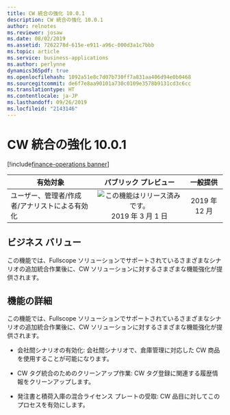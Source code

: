 ```yaml
---
title: CW 統合の強化 10.0.1
description: CW 統合の強化 10.0.1
author: relnotes
ms.reviewer: josaw
ms.date: 08/02/2019
ms.assetid: 7262278d-615e-e911-a96c-000d3a1c7bbb
ms.topic: article
ms.service: business-applications
ms.author: perlynne
dynamics365pdf: true
ms.openlocfilehash: 1092a51e8c7d07b730ff7a831aa406d94e0b0468
ms.sourcegitcommit: de6f7e8aa90101a730c0109e3578b9131cd3c6cc
ms.translationtype: HT
ms.contentlocale: ja-JP
ms.lasthandoff: 09/26/2019
ms.locfileid: "2143146"
---
```

# <a name="further-catch-weight-integration-1001"></a>CW 統合の強化 10.0.1
[!include[finance-operations banner](../includes/finance-operations.md)]

| 有効対象    |  パブリック プレビュー | 一般提供 | 
| ---------- | :----------: |:----------: |
|ユーザー、管理者/作成者/アナリストによる有効化|![この機能はリリース済みです。](/dynamics365-release-plan/media/green-checkmark.png "この機能はリリース済みです。") 2019 年 3 月 1 日| 2019 年 12 月|


## <a name="business-value"></a>ビジネス バリュー
<!-- bv start -->
この機能では、Fullscope ソリューションでサポートされているさまざまなシナリオの追加統合作業後に、CW ソリューションに対するさまざまな機能強化が提供されます。
<!-- bv end -->



## <a name="feature-details"></a>機能の詳細
<!--feature detail start -->
この機能では、Fullscope ソリューションでサポートされているさまざまなシナリオの追加統合作業後に、CW ソリューションに対するさまざまな機能強化が提供されます。

 -  会社間シナリオの有効化: 会社間シナリオで、倉庫管理に対応した CW 商品を使用することが可能になります。

 -  CW タグ統合のためのクリーンアップ作業: CW タグ登録に関連する履歴情報をクリーンアップします。

 -  発注書と積荷入庫の混合ライセンス プレートの受取: CW 品目に対してこのプロセスを有効にします。
<!--feature detail end -->











